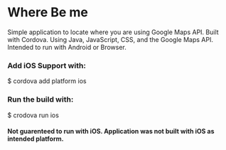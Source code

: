 <h1>Where Be me</h1>
Simple application to locate where you are using Google Maps API.
Built with Cordova.  Using Java, JavaScript, CSS, and the Google Maps API.
Intended to run with Android or Browser.

<h3>Add iOS Support with:</h3>
  $ cordova add platform ios
<h3>Run the build with:</h3>
  $ crodova run ios
  
<h4>Not guarenteed to run with iOS.  Application was not built with iOS as intended platform.</h4>
